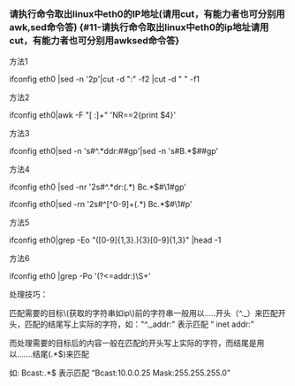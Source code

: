 ### 请执行命令取出linux中eth0的IP地址\(请用cut，有能力者也可分别用awk,sed命令答\) {#11-请执行命令取出linux中eth0的ip地址请用cut，有能力者也可分别用awksed命令答}

方法1

ifconfig eth0 \|sed -n '2p'\|cut -d ":" -f2 \|cut -d " " -f1

方法2

ifconfig eth0\|awk -F "\[ :\]+" 'NR==2{print $4}'

方法3

ifconfig eth0\|sed -n 's\#^.\*ddr:\#\#gp'\|sed -n 's\#B.\*$\#\#gp'

方法4

ifconfig eth0 \|sed -nr '2s\#^.\*dr:\(.\*\) Bc.\*$\#\1\#gp'

ifconfig eth0\|sed -rn '2s\#^\[^0-9\]+\(.\*\) Bc.\*$\#\1\#p'

方法5

ifconfig eth0\|grep -Eo "\(\[0-9\]{1,3}.\){3}\[0-9\]{1,3}" \|head -1

方法6

ifconfig eth0 \|grep -Po '\(?&lt;=addr:\)\S+'

处理技巧：

匹配需要的目标\\(获取的字符串如ip\\)前的字符串一般用以.....开头（^.\_）来匹配开头，匹配的结尾写上实际的字符，如："^.\_addr:" 表示匹配 “ inet addr:”

而处理需要的目标后的内容一般在匹配的开头写上实际的字符，而结尾是用以.......结尾\(.\*$\)来匹配

如: Bcast:.\*$ 表示匹配 “Bcast:10.0.0.25 Mask:255.255.255.0”

